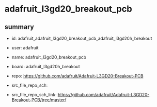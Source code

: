 # adafruit_l3gd20_breakout_pcb
 
## summary 
* id: adafruit_adafruit_l3gd20_breakout_pcb_adafruit_l3gd20h_breakout
* user: adafruit
* name: adafruit_l3gd20_breakout_pcb
* board: adafruit_l3gd20h_breakout
* repo: https://github.com/adafruit/Adafruit-L3GD20-Breakout-PCB



* src_file_repo_sch: 
* src_file_repo_sch_link: https://github.com/adafruit/Adafruit-L3GD20-Breakout-PCB/tree/master/




